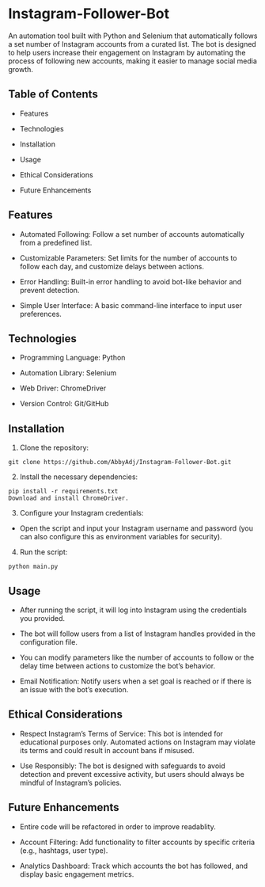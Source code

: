 # Instagram-Follower-Bot

An automation tool built with Python and Selenium that automatically follows a set number of Instagram accounts from a curated list. The bot is designed to help users increase their engagement on Instagram by automating the process of following new accounts, making it easier to manage social media growth.

## Table of Contents
- Features

- Technologies

- Installation

- Usage

- Ethical Considerations

- Future Enhancements

## Features
- Automated Following: Follow a set number of accounts automatically from a predefined list.

- Customizable Parameters: Set limits for the number of accounts to follow each day, and customize delays between actions.

- Error Handling: Built-in error handling to avoid bot-like behavior and prevent detection.

- Simple User Interface: A basic command-line interface to input user preferences.

## Technologies
- Programming Language: Python

- Automation Library: Selenium

- Web Driver: ChromeDriver

- Version Control: Git/GitHub

## Installation
1. Clone the repository:

```
git clone https://github.com/AbbyAdj/Instagram-Follower-Bot.git
```
2. Install the necessary dependencies:
```
pip install -r requirements.txt
Download and install ChromeDriver.
```

3. Configure your Instagram credentials:

- Open the script and input your Instagram username and password (you can also configure this as environment variables for security).

4. Run the script:
   
```python main.py```

## Usage
- After running the script, it will log into Instagram using the credentials you provided.

- The bot will follow users from a list of Instagram handles provided in the configuration file.

- You can modify parameters like the number of accounts to follow or the delay time between actions to customize the bot’s behavior.

- Email Notification: Notify users when a set goal is reached or if there is an issue with the bot’s execution.

## Ethical Considerations
- Respect Instagram’s Terms of Service: This bot is intended for educational purposes only. Automated actions on Instagram may violate its terms and could result in account bans if misused.

- Use Responsibly: The bot is designed with safeguards to avoid detection and prevent excessive activity, but users should always be mindful of Instagram’s policies.

## Future Enhancements
- Entire code will be refactored in order to improve readablity.
  
- Account Filtering: Add functionality to filter accounts by specific criteria (e.g., hashtags, user type).

- Analytics Dashboard: Track which accounts the bot has followed, and display basic engagement metrics.


